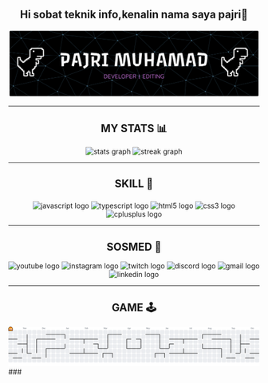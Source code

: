 <h2 align="center">Hi sobat teknik info,kenalin nama saya pajri👋</h2>

![lucu](img/github-header-banner.png)

<!--
**pajrimu02/pajrimu02** is a ✨ _special_ ✨ repository because its `README.md` (this file) appears on your GitHub profile.

Here are some ideas to get you started:

- 🔭 I’m currently working on ...
- 🌱 I’m currently learning ...
- 👯 I’m looking to collaborate on ...
- 🤔 I’m looking for help with ...
- 💬 Ask me about ...
- 📫 How to reach me: ...
- 😄 Pronouns: ...
- ⚡ Fun fact: ...
-->

<!-- 📱 My instagram [**pjim02\_**](https://www.instagram.com/pjim02_/)

🌱 Saya sedang belajar **html** dan **css**

---

**My Skill**

<img src="https://img.shields.io/badge/Adobe%20Photoshop-31A8FF?style=for-the-badge&logo=Adobe%20Photoshop&logoColor=black"/>

<img src="https://img.shields.io/badge/PostgreSQL-316192?style=for-the-badge&logo=postgresql&logoColor=white" />

<img src="https://img.shields.io/badge/C%2B%2B-00599C?style=for-the-badge&logo=c%2B%2B&logoColor=white" />

<img src="https://img.shields.io/badge/HTML5-E34F26?style=for-the-badge&logo=html5&logoColor=white" />

<img src="https://img.shields.io/badge/CSS3-1572B6?style=for-the-badge&logo=css3&logoColor=white" />

**Sosmed**
![https://www.instagram.com/pjim02_/](https://img.shields.io/badge/Instagram-E4405F?style=for-the-badge&logo=instagram&logoColor=white) <img src="https://img.shields.io/badge/WhatsApp-25D366?style=for-the-badge&logo=WhatsApp&logoColor=white"/>

---

**Statistic my github**
[![Pajri GitHub stats](https://github-readme-stats.vercel.app/api?username=pajrimu02&show_icons=true&theme=midnight-purple&locale=id)](https://github.com/pajrimu02/pajrimu02)

 ![lucu](img/lucu.jpeg) -->

---

<h2 align="center">MY STATS 📊</h2>
<div align="center">
  <img src="https://github-readme-stats.vercel.app/api?username=pajrimu02&hide_title=false&hide_rank=false&show_icons=true&include_all_commits=true&count_private=true&disable_animations=false&theme=dracula&locale=en&hide_border=false" height="150" alt="stats graph"  />
  <img src="https://streak-stats.demolab.com?user=pajrimu02&locale=en&mode=daily&theme=dracula&hide_border=false&border_radius=5" height="150" alt="streak graph"  />
</div>

---

<h2 align="center">SKILL 🦾</h2>

###

 <div align="center">
  <img src="https://cdn.jsdelivr.net/gh/devicons/devicon/icons/javascript/javascript-original.svg" height="35" alt="javascript logo"  />
  
  <img src="https://cdn.jsdelivr.net/gh/devicons/devicon/icons/typescript/typescript-original.svg" height="35" alt="typescript logo"  />
  
  <img src="https://cdn.jsdelivr.net/gh/devicons/devicon/icons/html5/html5-original.svg" height="35" alt="html5 logo"  />
 
  <img src="https://cdn.jsdelivr.net/gh/devicons/devicon/icons/css3/css3-original.svg" height="35" alt="css3 logo"  />
  
  <img src="https://cdn.jsdelivr.net/gh/devicons/devicon/icons/cplusplus/cplusplus-original.svg" height="35" alt="cplusplus logo"  />
</div>

---

<h2 align="center">SOSMED 📡</h2>
<div align="center">
  <img src="https://img.shields.io/static/v1?message=Youtube&logo=youtube&label=&color=FF0000&logoColor=white&labelColor=&style=for-the-badge" height="35" alt="youtube logo"  />
  <img src="https://img.shields.io/static/v1?message=Instagram&logo=instagram&label=&color=E4405F&logoColor=white&labelColor=&style=for-the-badge" height="35" alt="instagram logo"  />
  <img src="https://img.shields.io/static/v1?message=Twitch&logo=twitch&label=&color=9146FF&logoColor=white&labelColor=&style=for-the-badge" height="35" alt="twitch logo"  />
  <img src="https://img.shields.io/static/v1?message=Discord&logo=discord&label=&color=7289DA&logoColor=white&labelColor=&style=for-the-badge" height="35" alt="discord logo"  />
  <img src="https://img.shields.io/static/v1?message=Gmail&logo=gmail&label=&color=D14836&logoColor=white&labelColor=&style=for-the-badge" height="35" alt="gmail logo"  />
  <img src="https://img.shields.io/static/v1?message=LinkedIn&logo=linkedin&label=&color=0077B5&logoColor=white&labelColor=&style=for-the-badge" height="35" alt="linkedin logo"  />
</div>

---

<h2 align="center">GAME 🕹️</h2>
<!-- <img align="right" height="150" src="https://i.imgflip.com/65efzo.gif"  /> -->

<picture>
  <source media="(prefers-color-scheme: dark)" srcset="https://raw.githubusercontent.com/pajrimu02/pajrimu02/output/pacman-contribution-graph-dark.svg">
  <source media="(prefers-color-scheme: light)" srcset="https://raw.githubusercontent.com/pajrimu02/pajrimu02/output/pacman-contribution-graph.svg">
  <img alt="pacman contribution graph" src="https://raw.githubusercontent.com/pajrimu02/pajrimu02/output/pacman-contribution-graph.svg">
</picture>
###
